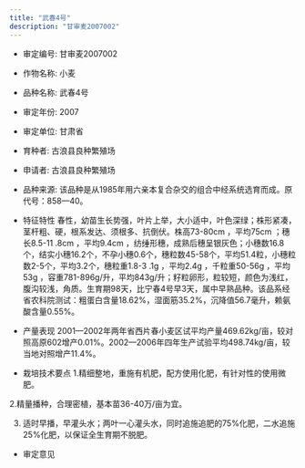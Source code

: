 ```yaml
---
title: "武春4号"
description: "甘审麦2007002"
---
```

* 审定编号:  甘审麦2007002

*  作物名称:  小麦

*  品种名称:  武春4号

*  审定年份:  2007

*  审定单位:  甘肃省

* 育种者:  古浪县良种繁殖场

*  申请者:  古浪县良种繁殖场

*  品种来源:  该品种是从1985年用六亲本复合杂交的组合中经系统选育而成。原代号：858—40。

*  特征特性
春性，幼苗生长势强，叶片上举，大小适中，叶色深绿；株形紧凑，茎杆粗、硬，根系发达、须根多、抗倒伏。株高73-80cm ，平均75cm ；穗长8.5-11 .8cm ，平均9.4cm ，纺缍形穗，成熟后穗呈银灰色；小穗数16.8个，结实小穗16.2个，不孕小穗0.6个，穗粒数45-58个，平均51.4粒，小穗粒数2-5个，平均3.2个，穗粒重1.8-3 .1g ，平均2.4g ，千粒重50-56g ，平均53g ，容重781-896g/升，平均843g/升；籽粒卵形，粒较短，颜色为浅红，腹沟较浅，角质。生育期98天，比宁春4号早3天，属中早熟品种。该品系经省农科院测试：粗蛋白含量18.62%，湿面筋35.2%，沉降值56.7毫升，赖氨酸含量0.55%。 

*  产量表现
2001—2002年两年省西片春小麦区试平均产量469.62kg/亩，较对照高原602增产0.01%。2002—2006年四年生产试验平均498.74kg/亩，较当地对照增产11.4%。

*  栽培技术要点
1.精细整地，重施有机肥，配方使用化肥，有针对性的使用微肥。
2.精量播种，合理密植，基本苗36-40万/亩为宜。

3. 适时早播，早灌头水；两叶一心灌头水，同时追施追肥的75%化肥，二水追施25%化肥，以保证全生育期不脱肥。

*  审定意见


